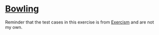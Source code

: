 # [Bowling](https://exercism.org/tracks/rust/exercises/bowling)

Reminder that the test cases in this exercise is from [Exercism](exercism.org) and are not my own.

